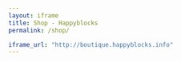 ```yaml
---
layout: iframe
title: Shop - Happyblocks
permalink: /shop/

iframe_url: "http://boutique.happyblocks.info" 
---
```

